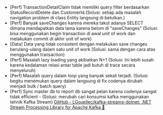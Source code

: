 - [Perf] TransactionDetailClaim tidak memiliki query filter berdasarkan StatusRecordDelete dan CustomerId.(Solusi: setiap ada masalah navigation problem di class Entity langsung di betulkan.)
- [Perf] Banyak saveChanges karena mereka takut adanya SELECT dimana mendapatkan data lama karena belom di "saveChanges" (Solusi: bisa menggunakan begin transaction di awal unit of work dan melakukan commit di akhir unit of work)
- [Data] Data yang tidak consistent dengan melakukan save changes berulang-ulang dalam satu unit of work (Solusi: sama dengan cara atas menggunakan transaction)
- [Perf] Masalah lazy loading yang akibatkan N+1 (Solusi: Ini lebih susah karena kedalaman relasi antar table jadi butuh di trace secara menyeluruh)
- [Perf] Masalah query dalam loop yang banyak sekali terjadi. (Solusi: begitu menemukan query dalam langsung di fix codenya dirubah menjadi bulk / batch query)
- [Perf] Sync master db to report db sangat pelan karena codenya sangat tidak efficient - (Solusi: merubah cari konsumsi kafka menggunakan tehnik Kafka Stream) [GitHub - LGouellec/kafka-streams-dotnet: .NET Stream Processing Library for Apache Kafka 🚀](https://github.com/LGouellec/kafka-streams-dotnet)